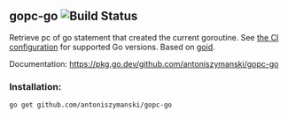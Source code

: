 ## gopc-go ![Build Status](https://github.com/antoniszymanski/gopc-go/actions/workflows/test.yml/badge.svg)

Retrieve pc of go statement that created the current goroutine. See [the CI
configuration](.github/workflows/test.yml#L29) for supported Go versions. Based on [goid](https://github.com/petermattis/goid).

Documentation: https://pkg.go.dev/github.com/antoniszymanski/gopc-go

### Installation:

```
go get github.com/antoniszymanski/gopc-go
```
